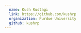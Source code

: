 ```yaml
---
  name: Kush Rustagi
  link: https://github.com/kushrp
  organization: Purdue University
  github: kushrp
---
```

